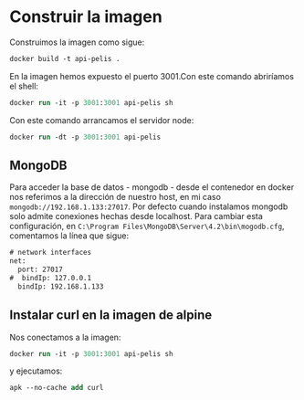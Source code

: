 # Construir la imagen

Construimos la imagen como sigue:

```ps
docker build -t api-pelis .
```

En la imagen hemos expuesto el puerto 3001.Con este comando abriríamos el shell:

```ps
docker run -it -p 3001:3001 api-pelis sh
```

Con este comando arrancamos el servidor node:

```ps
docker run -dt -p 3001:3001 api-pelis
```

## MongoDB

Para acceder la base de datos - mongodb - desde el contenedor en docker nos referimos a la dirección de nuestro host, en mi caso `mongodb://192.168.1.133:27017`. Por defecto cuando instalamos mongodb solo admite conexiones hechas desde localhost. Para cambiar esta configuración, en `C:\Program Files\MongoDB\Server\4.2\bin\mogodb.cfg`, comentamos la línea que sigue:

```txt
# network interfaces
net:
  port: 27017
#  bindIp: 127.0.0.1
  bindIp: 192.168.1.133
```

## Instalar curl en la imagen de alpine

Nos conectamos a la imagen:

```ps
docker run -it -p 3001:3001 api-pelis sh
```

y ejecutamos:

```ps
apk --no-cache add curl
```